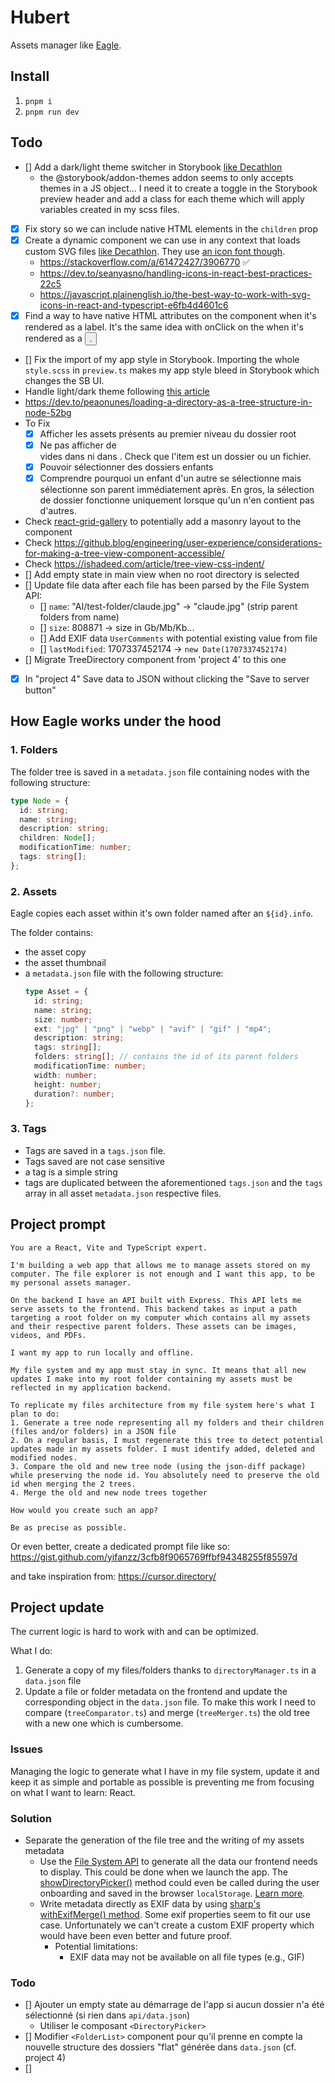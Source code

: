 # Hubert

Assets manager like [Eagle](https://eagle.cool).

## Install

1. `pnpm i`
2. `pnpm run dev`

## Todo

- [] Add a dark/light theme switcher in Storybook [like Decathlon](https://github.com/Decathlon/vitamin-web/tree/main/packages/showcases/react/.storybook)
  - the @storybook/addon-themes addon seems to only accepts themes in a JS object... I need it to create a toggle in the Storybook preview header and add a class for each theme which will apply variables created in my scss files.
- [x] Fix <Stack> story so we can include native HTML elements in the `children` prop
- [x] Create a dynamic <Icon> component we can use in any context that loads custom SVG files [like Decathlon](https://github.com/Decathlon/vitamin-web/blob/main/packages/sources/react/src/components/forms/VtmnTextInput/VtmnTextInput.tsx#L162). They use [an icon font though](https://github.com/Decathlon/vitamin-web/blob/main/packages/sources/react/src/guidelines/iconography/VtmnIcon/VtmnIcon.tsx#L1).
  - https://stackoverflow.com/a/61472427/3906770 ✅
  - https://dev.to/seanyasno/handling-icons-in-react-best-practices-22c5
  - https://javascript.plainenglish.io/the-best-way-to-work-with-svg-icons-in-react-and-typescript-e6fb4d4601c6
- [x] Find a way to have native HTML attributes on the <Text> component when it's rendered as a label. It's the same idea with onClick on the <Stack> when it's rendered as a <button>.
- [] Fix the import of my app style in Storybook. Importing the whole `style.scss` in `preview.ts` makes my app style bleed in Storybook which changes the SB UI.
- Handle light/dark theme following [this article](https://css-tricks.com/come-to-the-light-dark-side/)
- https://dev.to/peaonunes/loading-a-directory-as-a-tree-structure-in-node-52bg
- To Fix
  - [x] Afficher les assets présents au premier niveau du dossier root
  - [x] Ne pas afficher de <li> vides dans <FolderList> ni dans <AssetList>. Check que l'item est un dossier ou un fichier.
  - [x] Pouvoir sélectionner des dossiers enfants
  - [x] Comprendre pourquoi un <Folder> enfant d'un autre se sélectionne mais sélectionne son parent immédiatement après. En gros, la sélection de dossier fonctionne uniquement lorsque qu'un <Folder> n'en contient pas d'autres.
- Check [react-grid-gallery](https://www.npmjs.com/package/react-grid-gallery) to potentially add a masonry layout to the <AssetList> component
- Check https://github.blog/engineering/user-experience/considerations-for-making-a-tree-view-component-accessible/
- Check https://ishadeed.com/article/tree-view-css-indent/
- [] Add empty state in main view when no root directory is selected
- [] Update file data after each file has been parsed by the File System API:
  - [] `name`: "AI/test-folder/claude.jpg" -> "claude.jpg" (strip parent folders from name)
  - [] `size`: 808871 -> size in Gb/Mb/Kb...
  - [] Add EXIF data `UserComments` with potential existing value from file
  - [] `lastModified`: 1707337452174 -> `new Date(1707337452174)`
- [] Migrate TreeDirectory component from 'project 4' to this one
- [x] In "project 4" Save data to JSON without clicking the "Save to server button"

## How Eagle works under the hood

### 1. Folders

The folder tree is saved in a `metadata.json` file containing nodes with the following structure:

```ts
type Node = {
  id: string;
  name: string;
  description: string;
  children: Node[];
  modificationTime: number;
  tags: string[];
};
```

### 2. Assets

Eagle copies each asset within it's own folder named after an `${id}.info`.

The folder contains:

- the asset copy
- the asset thumbnail
- a `metadata.json` file with the following structure:
  ```ts
  type Asset = {
    id: string;
    name: string;
    size: number;
    ext: "jpg" | "png" | "webp" | "avif" | "gif" | "mp4";
    description: string;
    tags: string[];
    folders: string[]; // contains the id of its parent folders
    modificationTime: number;
    width: number;
    height: number;
    duration?: number;
  };
  ```

### 3. Tags

- Tags are saved in a `tags.json` file.
- Tags saved are not case sensitive
- a tag is a simple string
- tags are duplicated between the aforementioned `tags.json` and the `tags` array in all asset `metadata.json` respective files.

## Project prompt

```
You are a React, Vite and TypeScript expert.

I'm building a web app that allows me to manage assets stored on my computer. The file explorer is not enough and I want this app, to be my personal assets manager.

On the backend I have an API built with Express. This API lets me serve assets to the frontend. This backend takes as input a path targeting a root folder on my computer which contains all my assets and their respective parent folders. These assets can be images, videos, and PDFs.

I want my app to run locally and offline.

My file system and my app must stay in sync. It means that all new updates I make into my root folder containing my assets must be reflected in my application backend.

To replicate my files architecture from my file system here's what I plan to do:
1. Generate a tree node representing all my folders and their children (files and/or folders) in a JSON file
2. On a regular basis, I must regenerate this tree to detect potential updates made in my assets folder. I must identify added, deleted and modified nodes.
3. Compare the old and new tree node (using the json-diff package) while preserving the node id. You absolutely need to preserve the old id when merging the 2 trees.
4. Merge the old and new node trees together

How would you create such an app?

Be as precise as possible.
```

Or even better, create a dedicated prompt file like so: https://gist.github.com/yifanzz/3cfb8f9065769ffbf94348255f85597d

and take inspiration from: https://cursor.directory/

## Project update

The current logic is hard to work with and can be optimized.

What I do:

1. Generate a copy of my files/folders thanks to `directoryManager.ts` in a `data.json` file
2. Update a file or folder metadata on the frontend and update the corresponding object in the `data.json` file. To make this work I need to compare (`treeComparator.ts`) and merge (`treeMerger.ts`) the old tree with a new one which is cumbersome.

### Issues

Managing the logic to generate what I have in my file system, update it and keep it as simple and portable as possible is preventing me from focusing on what I want to learn: React.

### Solution

- Separate the generation of the file tree and the writing of my assets metadata
  - Use the [File System API](https://developer.mozilla.org/en-US/docs/Web/API/File_System_API) to generate all the data our frontend needs to display. This could be done when we launch the app. The [showDirectoryPicker()](https://developer.mozilla.org/en-US/docs/Web/API/Window/showDirectoryPicker) method could even be called during the user onboarding and saved in the browser `localStorage`. [Learn more](https://cloudfour.com/thinks/the-many-confusing-file-system-apis/).
  - Write metadata directly as EXIF data by using [sharp's withExifMerge() method](https://sharp.pixelplumbing.com/api-output#withexifmerge). Some exif properties seem to fit our use case. Unfortunately we can't create a custom EXIF property which would have been even better and future proof.
    - Potential limitations:
      - EXIF data may not be available on all file types (e.g., GIF)

### Todo

- [] Ajouter un empty state au démarrage de l'app si aucun dossier n'a été sélectionné (si rien dans `api/data.json`)
  - Utiliser le composant `<DirectoryPicker>`
- [] Modifier `<FolderList>` component pour qu'il prenne en compte la nouvelle structure des dossiers "flat" générée dans `data.json` (cf. project 4)
- []
